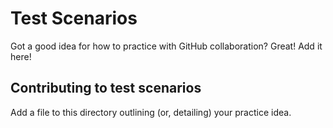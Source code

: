 # Test Scenarios

Got a good idea for how to practice with GitHub collaboration?  Great!
Add it here! 

## Contributing to test scenarios

Add a file to this directory outlining (or, detailing) your practice idea.
